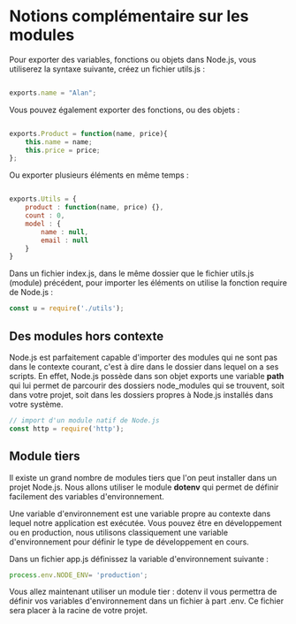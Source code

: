 # Notions complémentaire sur les modules

Pour exporter des variables, fonctions ou objets dans Node.js, vous utiliserez la syntaxe suivante, créez un fichier utils.js :

```js

exports.name = "Alan";

```

Vous pouvez également exporter des fonctions, ou des objets :

```js

exports.Product = function(name, price){
    this.name = name;
    this.price = price;
};
```

Ou exporter plusieurs éléments en même temps :

```js

exports.Utils = {
    product : function(name, price) {},
    count : 0,
    model : {
        name : null, 
        email : null
    }
}
```

Dans un fichier index.js, dans le même dossier que le fichier utils.js (module) précédent, pour importer les éléments on utilise la fonction require de Node.js :

```js
const u = require('./utils');

```

## Des modules hors contexte

Node.js est parfaitement capable d'importer des modules qui ne sont pas dans le contexte courant, c'est à dire dans le dossier dans lequel on a ses scripts. En effet, Node.js possède dans son objet exports une variable **path** qui lui permet de parcourir des dossiers node_modules qui se trouvent, soit dans votre projet, soit dans les dossiers propres à Node.js installés dans votre système.

```js
// import d'un module natif de Node.js
const http = require('http');
```

## Module tiers

Il existe un grand nombre de modules tiers que l'on peut installer dans un projet Node.js. Nous allons utiliser le module **dotenv** qui permet de définir facilement des variables d'environnement.

Une variable d'environnement est une variable propre au contexte dans lequel notre application est exécutée. Vous pouvez être en développement ou en production, nous utilisons classiquement une variable d'environnement pour définir le type de développement en cours.

Dans un fichier app.js définissez la variable d'environnement suivante :

```js
process.env.NODE_ENV= 'production';
```

Vous allez maintenant utiliser un module tier : dotenv il vous permettra de définir vos variables d'environnement dans un fichier à part .env. Ce fichier sera placer à la racine de votre projet.



